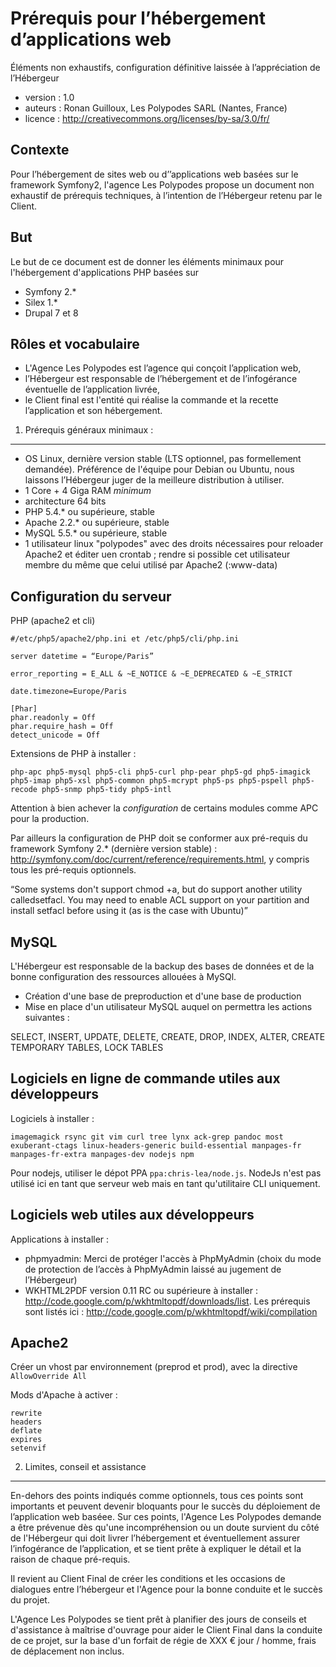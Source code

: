 Prérequis pour l’hébergement d’applications web
===============================================

Éléments non exhaustifs, configuration définitive laissée à l’appréciation de l’Hébergeur

* version : 1.0
* auteurs : Ronan Guilloux, Les Polypodes SARL (Nantes, France)
* licence : http://creativecommons.org/licenses/by-sa/3.0/fr/ 


Contexte
--------

Pour l’hébergement de sites web ou d’’applications web basées sur le framework Symfony2,
l'agence Les Polypodes propose un document non exhaustif de prérequis techniques,
à l’intention de l’Hébergeur retenu par le Client.

But
---

Le but de ce document est de donner les éléments minimaux pour l'hébergement d'applications PHP basées sur

* Symfony 2.*
* Silex 1.*
* Drupal 7 et 8


Rôles et vocabulaire 
--------------------

* L'Agence Les Polypodes est l’agence qui conçoit l’application web,
* l’Hébergeur est responsable de l’hébergement et de l’infogérance éventuelle de l’application livrée,
* le Client final est l'entité qui réalise la commande et la recette l’application et son hébergement.


1. Prérequis généraux minimaux : 
--------------------------------

* OS Linux, dernière version stable (LTS optionnel, pas formellement demandée). Préférence de l'équipe pour Debian ou Ubuntu, nous laissons l’Hébergeur juger de la meilleure distribution à utiliser.
* 1 Core + 4 Giga RAM *minimum*
* architecture 64 bits
* PHP 5.4.* ou supérieure, stable 
* Apache 2.2.* ou supérieure, stable
* MySQL 5.5.* ou supérieure, stable
* 1 utilisateur linux "polypodes" avec des droits nécessaires pour reloader Apache2 et éditer uen crontab ; rendre si possible cet utilisateur membre du même que celui utilisé par Apache2 (:www-data)


Configuration du serveur
------------------------

PHP (apache2 et cli)

```
#/etc/php5/apache2/php.ini et /etc/php5/cli/php.ini

server datetime = “Europe/Paris”

error_reporting = E_ALL & ~E_NOTICE & ~E_DEPRECATED & ~E_STRICT

date.timezone=Europe/Paris

[Phar]
phar.readonly = Off
phar.require_hash = Off
detect_unicode = Off
```

Extensions de PHP à installer :

```
php-apc php5-mysql php5-cli php5-curl php-pear php5-gd php5-imagick php5-imap php5-xsl php5-common php5-mcrypt php5-ps php5-pspell php5-recode php5-snmp php5-tidy php5-intl
```

Attention à bien achever la *configuration* de certains modules comme APC pour la production.

Par ailleurs la configuration de PHP doit se conformer aux pré-requis du framework Symfony 2.* (dernière version stable) : http://symfony.com/doc/current/reference/requirements.html, y compris tous les pré-requis optionnels.


“Some systems don't support chmod +a, but do support another utility calledsetfacl. You may need to enable ACL support on your partition and install setfacl before using it (as is the case with Ubuntu)”

MySQL
-----

L'Hébergeur est responsable de la backup des bases de données et de la bonne configuration des ressources allouées à MySQl.

* Création d'une base de preproduction et d'une base de production
* Mise en place d'un utilisateur MySQL auquel on permettra les actions suivantes :

SELECT, INSERT, UPDATE, DELETE, CREATE, DROP, INDEX, ALTER, CREATE TEMPORARY TABLES, LOCK TABLES

Logiciels en ligne de commande utiles aux développeurs
------------------------------------------------------

Logiciels à installer :

```
imagemagick rsync git vim curl tree lynx ack-grep pandoc most exuberant-ctags linux-headers-generic build-essential manpages-fr manpages-fr-extra manpages-dev nodejs npm
```

Pour nodejs, utiliser le dépot PPA `ppa:chris-lea/node.js`. NodeJs n'est pas utilisé ici en tant que serveur web mais en tant qu'utilitaire CLI uniquement.


Logiciels web utiles aux développeurs
-------------------------------------

Applications à installer :

* phpmyadmin: Merci de protéger l'accès à PhpMyAdmin (choix du mode de protection de l’accès à PhpMyAdmin laissé au jugement de l’Hébergeur)
* WKHTML2PDF version 0.11 RC ou supérieure à installer : http://code.google.com/p/wkhtmltopdf/downloads/list. Les prérequis sont listés ici : http://code.google.com/p/wkhtmltopdf/wiki/compilation


Apache2 
-------

Créer un vhost par environnement (preprod et prod), avec la directive `AllowOverride All`

Mods d'Apache à activer :

```
rewrite
headers
deflate
expires
setenvif
```



2. Limites, conseil et assistance
---------------------------------

En-dehors des points indiqués comme optionnels, tous ces points sont importants et peuvent devenir bloquants pour le succès du déploiement de l’application web baséee. Sur ces points, l'Agence Les Polypodes demande a être prévenue dès qu'une incompréhension ou un doute survient du côté de l'Hébergeur qui doit livrer l’hébergement et éventuellement assurer l’infogérance de l’application, et se tient prête à expliquer le détail et la raison de chaque pré-requis. 

Il revient au Client Final de créer les conditions et les occasions de dialogues entre l’hébergeur et l'Agence pour la bonne conduite et le succès du projet. 

L'Agence Les Polypodes se tient prêt à planifier des jours de conseils et d'assistance à maîtrise d'ouvrage pour aider le Client Final dans la conduite de ce projet, sur la base d'un forfait de régie de XXX € jour / homme, frais de déplacement non inclus.


